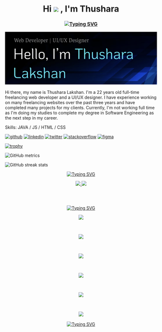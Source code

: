 <h1 align="center">Hi <img src="https://raw.githubusercontent.com/MartinHeinz/MartinHeinz/master/wave.gif" width="36px"> , I'm Thushara</h1>
<h3 align="center"><a href="https://git.io/typing-svg"><img src="https://readme-typing-svg.demolab.com?font=Fira+Code&weight=500&size=25&pause=1000&center=true&width=700&lines=Web+Developer+&+a+UI/UX+Designer" alt="Typing SVG" /></a></h3>

![](https://github.com/LakshanHMRT/LakshanHMRT/blob/main/TitleBanner.PNG)

Hi there, my name is Thushara Lakshan. I'm a 22 years old full-time freelancing web developer and a UI/UX designer. I have experience working on many freelancing websites over the past three years and have completed many projects for my clients. Currently, I'm not working full time as I'm doing my studies to complete my degree in Software Engineering as the next step in my career.

Skills: JAVA / JS / HTML / CSS



[<img src='https://cdn.jsdelivr.net/npm/simple-icons@3.0.1/icons/github.svg' alt='github' height='40'>](https://github.com/LakshanHMRT)  [<img src='https://cdn.jsdelivr.net/npm/simple-icons@3.0.1/icons/linkedin.svg' alt='linkedin' height='40'>](https://www.linkedin.com/in/h-m-r-thushara-lakshan-3752051a5/)  [<img src='https://cdn.jsdelivr.net/npm/simple-icons@3.0.1/icons/twitter.svg' alt='twitter' height='40'>](https://twitter.com/@hmrtLakshan)  [<img src='https://cdn.jsdelivr.net/npm/simple-icons@3.0.1/icons/stackoverflow.svg' alt='stackoverflow' height='40'>](https://stackoverflow.com/users/21218886)  [<img src='https://cdn.jsdelivr.net/npm/simple-icons@3.0.1/icons/figma.svg' alt='figma' height='40'>](https://www.figma.com/proto/j2SE6W2vQL4KlBxAbXZI5k/Portfolio?node-id=9-2&scaling=scale-down-width&page-id=0%3A1&starting-point-node-id=9%3A2&hotspot-hints=0&hide-ui=1)  

[![trophy](https://github-profile-trophy.vercel.app/?username=LakshanHMRT)](https://github.com/ryo-ma/github-profile-trophy)

![GitHub metrics](https://metrics.lecoq.io/LakshanHMRT)  

![GitHub streak stats](https://streak-stats.demolab.com/?user=LakshanHMRT)  



<p align="center">
<a href="https://git.io/typing-svg"><img src="https://readme-typing-svg.demolab.com?font=Fira+Code&weight=500&size=25&pause=1000&color=7DE8F7&center=true&width=700&lines=Languages+and+Tools%3A" alt="Typing SVG" /></a>
</p>

<p align="center">
  <a href="https://skillicons.dev">
     <img src="https://skillicons.dev/icons?i=hibernate,html,idea,java,js,bootstrap,powershell,mysql,nodejs" />
   <img src="https://skillicons.dev/icons?i=css,figma,git,github,linkedin,vscode,ps" />
  </a>
</p>

<br><br>

<p align="center">
<a href="https://git.io/typing-svg"><img src="https://readme-typing-svg.demolab.com?font=Fira+Code&weight=100&size=25&pause=1000&color=F7F539E3&center=true&width=1000&lines=-------------------------------------------------------------------------------------------------" alt="Typing SVG" /></a>
</p>  

<p align="center">
  
  <img src="http://github-profile-summary-cards.vercel.app/api/cards/profile-details?username=LakshanHMRT&theme=tokyonight" />
  
 <p>
   
<br>

<p align="center">
  
  <img src="http://github-profile-summary-cards.vercel.app/api/cards/productive-time?username=LakshanHMRT&theme=tokyonight&utcOffset=8" />
  
 <p>
<br>   

<p align="center">
  
  <img src="http://github-profile-summary-cards.vercel.app/api/cards/most-commit-language?username=LakshanHMRT&theme=tokyonight" />
  
 <p>

  <br>
<p align="center">
   
  <img src="https://github-readme-stats.vercel.app/api?username=LakshanHMRT&&show_icons=true&count_private=true&theme=github_dark">
  
 <p>

 <br>
 
 <p align="center">
        
<img src ="https://github-readme-streak-stats.herokuapp.com?user=LakshanHMRT&theme=navy-gear">
  
<p>
  
<br>

<p align="center">
             
<img src="https://github-readme-stats.vercel.app/api/top-langs/?username=LakshanHMRT&layout=compact&theme=github_dark"/>
  
<p>
  
<p align="center">
<a href="https://git.io/typing-svg"><img src="https://readme-typing-svg.demolab.com?font=Fira+Code&weight=100&size=25&pause=1000&color=F7F539E3&center=true&width=1000&lines=-------------------------------------------------------------------------------------------------" alt="Typing SVG" /></a>
</p> 


